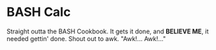 # BASH Calc

Straight outta the BASH Cookbook.  It gets it done, and **BELIEVE ME**, it
needed gettin' done.  Shout out to awk.  "Awk!... Awk!..."
